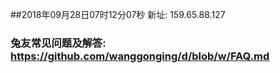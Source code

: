 ##2018年09月28日07时12分07秒 新址: 159.65.88.127
### 兔友常见问题及解答: https://github.com/wanggonging/d/blob/w/FAQ.md
